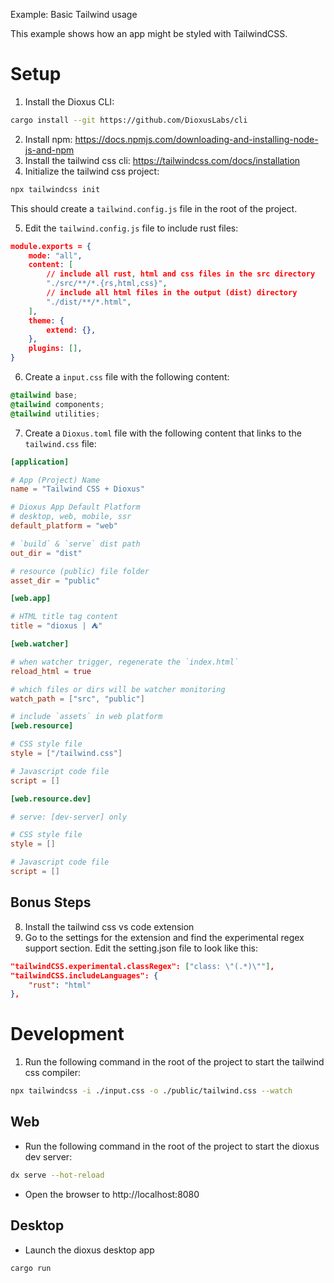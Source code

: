 Example: Basic Tailwind usage

This example shows how an app might be styled with TailwindCSS.

# Setup

1. Install the Dioxus CLI:

```bash
cargo install --git https://github.com/DioxusLabs/cli
```

2. Install npm: https://docs.npmjs.com/downloading-and-installing-node-js-and-npm
3. Install the tailwind css cli: https://tailwindcss.com/docs/installation
4. Initialize the tailwind css project:

```bash
npx tailwindcss init
```

This should create a `tailwind.config.js` file in the root of the project.

5. Edit the `tailwind.config.js` file to include rust files:

```json
module.exports = {
    mode: "all",
    content: [
        // include all rust, html and css files in the src directory
        "./src/**/*.{rs,html,css}",
        // include all html files in the output (dist) directory
        "./dist/**/*.html",
    ],
    theme: {
        extend: {},
    },
    plugins: [],
}
```

6. Create a `input.css` file with the following content:

```css
@tailwind base;
@tailwind components;
@tailwind utilities;
```

7. Create a `Dioxus.toml` file with the following content that links to the `tailwind.css` file:

```toml
[application]

# App (Project) Name
name = "Tailwind CSS + Dioxus"

# Dioxus App Default Platform
# desktop, web, mobile, ssr
default_platform = "web"

# `build` & `serve` dist path
out_dir = "dist"

# resource (public) file folder
asset_dir = "public"

[web.app]

# HTML title tag content
title = "dioxus | ⛺"

[web.watcher]

# when watcher trigger, regenerate the `index.html`
reload_html = true

# which files or dirs will be watcher monitoring
watch_path = ["src", "public"]

# include `assets` in web platform
[web.resource]

# CSS style file
style = ["/tailwind.css"]

# Javascript code file
script = []

[web.resource.dev]

# serve: [dev-server] only

# CSS style file
style = []

# Javascript code file
script = []
```

## Bonus Steps

8. Install the tailwind css vs code extension
9. Go to the settings for the extension and find the experimental regex support section. Edit the setting.json file to look like this:

```json
"tailwindCSS.experimental.classRegex": ["class: \"(.*)\""],
"tailwindCSS.includeLanguages": {
    "rust": "html"
},
```

# Development

1. Run the following command in the root of the project to start the tailwind css compiler:

```bash
npx tailwindcss -i ./input.css -o ./public/tailwind.css --watch
```

## Web

- Run the following command in the root of the project to start the dioxus dev server:

```bash
dx serve --hot-reload
```

- Open the browser to http://localhost:8080

## Desktop

- Launch the dioxus desktop app

```bash
cargo run
```
